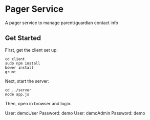# Pager Service

A pager service to manage parent/guardian contact info

## Get Started

First, get the client set up:
```
cd client
sudo npm install
bower install
grunt
```

Next, start the server:
```
cd ../server
node app.js
```

Then, open in browser and login.

User: demoUser Password: demo
User: demoAdmin Password: demo



